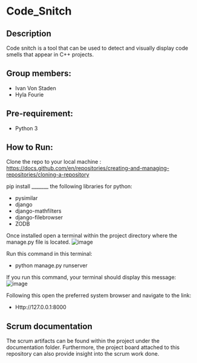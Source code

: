 # Code_Snitch

## Description

Code snitch is a tool that can be used to detect and visually display code smells that appear in C++ projects.

## Group members:
- Ivan Von Staden
- Hyla Fourie

## Pre-requirement:
- Python 3

## How to Run:
Clone the repo to your local machine : https://docs.github.com/en/repositories/creating-and-managing-repositories/cloning-a-repository

pip install _______ the following libraries for python:
- pysimilar
- django
- django-mathfilters
- django-filebrowser
- ZODB

Once installed open a terminal within the project directory where the manage.py file is located.
![image](https://user-images.githubusercontent.com/60912637/201299295-99df606e-5fa5-4415-ae57-25b5b6542965.png)


Run this command in this terminal:
- python manage.py runserver

If you run this command, your terminal should display this message:
![image](https://user-images.githubusercontent.com/60912637/201298559-87599e26-c82c-4620-a96a-2ce33665054a.png)

Following this open the preferred system browser and navigate to the link:
- Http://127.0.0.1:8000




## Scrum documentation

The scrum artifacts can be found within the project under the documentation folder. Furthermore, the project board attached to this repository can also provide insight into the scrum work done.
